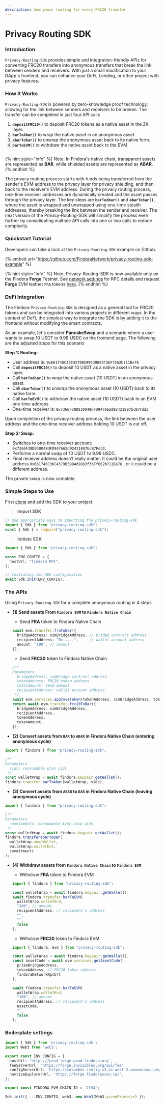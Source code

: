 ```yaml
---
description: Anonymous routing for every FRC20 transfer
---
```


# Privacy Routing SDK

### Introduction

`Privacy-Routing-SDK` provides simple and integration-friendly APIs for converting FRC20 transfers into anonymous transfers that break the link between senders and receivers. With just a small modification to your DApp's frontend, you can enhance your DeFi, Lending, or other project with privacy features.

### How It Works

`Privacy-Routing-SDK` is powered by zero-knowledge proof technology, allowing for the link between senders and receivers to be broken. The transfer can be completed in just four API calls&#x20;

1. **`depositFRC20()`** to deposit FRC20 tokens as a native asset in the ZK layer.
2. **`barToAbar()`** to wrap the native asset in an anonymous asset.
3. **`abarTobar()`** to unwrap the anonymous asset back to its native form.
4. **`barToEVM()`** to withdraw the native asset back to the EVM.

<figure><img src="../../.gitbook/assets/image (2).png" alt=""><figcaption></figcaption></figure>

{% hint style="info" %}
Note: In Findora's native chain, transparent assets are represented as **BAR**, while shielded assets are represented as **ABAR**.
{% endhint %}

The privacy routing process starts with funds being transferred from the sender's EVM address to the privacy layer for privacy shielding, and then back to the receiver's EVM address. During the privacy routing process, one-time receiver addresses are dynamically created and the asset passes through the privacy layer. The key steps are **`barToAbar()`** and **`abarTobar()`**, where the asset is wrapped and unwrapped using one-time stealth addresses, thereby breaking the link between the sender and receiver. The next version of the Privacy-Routing-SDK will simplify the process even further by consolidating multiple API calls into one or two calls to reduce complexity.

### Quickstart Tutorial

Developers can take a look at the `Privacy-Routing-SDK` example on Github.

{% embed url="https://github.com/FindoraNetwork/privacy-routing-sdk-example" %}

{% hint style="info" %}
Note: Privacy-Routing-SDK is now available only on the Findora **Forge** Testnet. See [network settings](../../network-settings/network-settings.md) for RPC details and request **Forge** EVM testnet `FRA` tokens [here](../../general-user-materials/acquire-fra/request-fra-testnet.md).
{% endhint %}

### DeFi Integration

The Findora `Privacy-Routing-SDK` is designed as a general tool for FRC20 tokens and can be integrated into various projects in different ways. In the context of DeFi, the simplest way to integrate the SDK is by adding it to the frontend without modifying the smart contracts.

As an example, let's consider **PancakeSwap** and a scenario where a user wants to swap 10 USDT to 9.98 USDC on the frontend page. The following are the adjusted steps for this scenario

**Step 1: Routing:**

* User address is: `0x661746C36C4379B5994d9883f3bFf662b711Be76`
* Call **`depositFRC20()`** to deposit 10 USDT as a native asset in the privacy layer.
* Call **`barToAbar()`** to wrap the native asset (10 USDT) in an anonymous asset.
* Call **`abarTobar()`** to unwrap the anonymous asset (10 USDT) back to its native form.
* Call **`barToEVM()`** to withdraw the native asset (10 USDT) back to an EVM one-time address.
* One-time receiver is: `0x7366F30D830048dFD947662d92421807bcB7Fdd3`

Upon completion of the privacy routing process, the link between the user address and the one-time receiver address holding 10 USDT is cut off.

**Step 2: Swap:**

* Switches to one-time receiver account: `0x7366F30D830048dFD947662d92421807bcB7Fdd3`.
* Performs a normal swap of 10 USDT to 9.98 USDC.
* Final receiver address doesn’t really matter. It could be the original user address `0x661746C36C4379B5994d9883f3bFf662b711Be76` , or it could be a different address.

The private swap is now complete.

### Simple Steps to Use

First [clone](https://github.com/FindoraNetwork/privacy-routing-sdk) and add the SDK to your project.

> **Import SDK**

```typescript
// Use appropriate ways to importing the privacy-routing-sdk
import { Sdk } from "privacy-routing-sdk";
const { Sdk } = require("privacy-routing-sdk");
```

> **Initiate SDK**

```typescript
import { Sdk } from "privacy-routing-sdk";

const ENV_CONFIG = {
  hostUrl: "findora RPC",
};

// Initiating the SDK configuration
await Sdk.init(ENV_CONFIG);
```

### The APIs

Using `Privacy-Routing-SDK` for a complete anonymous routing in 4 steps

*   **(1) Send assets From `Findora EVM` to `Findora Native Chain`**

    * Send **FRA** token to Findora Native Chain

    ```typescript
    await evm.transfer.fraToBar({
      bridgeAddress: simBridgeAddress, // bridge contract address
      recipientAddress: "0x.....",     // wallet account address
      amount: "100", // amount
    });
    ```

    * Send **FRC20** token to Findora Native Chain

    ```typescript
    /**
    Parameters
      bridgeAddress: simBridge contract address
      tokenAddress: FRC20 token address
      totalAmount: send amount
      recipientAddress: wallet account address
     */
    await evm.services.approveToken(tokenAddress, simBridgeAddress, tokenAmount);
    return await evm.transfer.frc20ToBar({
      bridgeAddress: simBridgeAddress,
      recipientAddress,
      tokenAddress,
      tokenAmount,
    });
    ```
* **(2) Convert assets from `BAR` to `ABAR` in Findora Native Chain (entering anonymous cycle)**

```typescript
import { findora } from "privacy-routing-sdk";

/**
Parameters
  sids: consumable utxo sids
 */
const walletWrap = await findora.keypair.getWallet();
findora.transfer.barToAbar(walletWrap, sids);
```

* **(3) Convert assets from `ABAR` to `BAR` in Findora Native Chain (leaving anonymous cycle)**

```typescript
import { findora } from "privacy-routing-sdk";

/**
Parameters
  commitments: consumable Abar utxo sids
 */
const walletWrap = await findora.keypair.getWallet();
findora.transferabarToBar(
  walletWrap.anonWallet,
  walletWrap.walletEnd,
  commitments
);
```

*   **(4) Withdraw assets from `Findora Native Chain` to `Findora EVM`**

    * Withdraw **FRA** token to Findora EVM

    ```typescript
    import { findora } from "privacy-routing-sdk";

    const walletWrap = await findora.keypair.getWallet();
    await findora.transfer.barToEVM(
      walletWrap.walletEnd,
      "100", // amount
      recipientAddress, // recipient's address
      "",
      "",
      false
    );
    ```

    * Withdraw **FRC20** token to Findora EVM

    ```typescript
    import { findora, evm } from "privacy-routing-sdk";

    const walletWrap = await findora.keypair.getWallet();
    const assetCode = await evm.services.getAssetCode(
      prismBridgeAddress,
      tokenAddress, // FRC20 token address
      findoraNetworkRpcUrl
    );

    await findora.transfer.barToEVM(
      walletWrap.walletEnd,
      "100", // amount
      recipientAddress, // recipient's address
      assetCode,
      "",
      false
    );
    ```

### Boilerplate settings

```typescript
import { Sdk } from 'privacy-routing-sdk';
import Web3 from 'web3';

export const ENV_CONFIG = {
  hostUrl: 'https://prod-forge.prod.findora.org',
  feeServerUrl: 'https://forge.invisiblex.org/api/fee',
  configServerUrl: 'https://columbus-config.s3.us-west-2.amazonaws.com/columbus_config_forge.json',
  navticeExplorerUrl: 'https://forge.findorascan.io/',
};

export const FINDORA_EVM_CHAIN_ID = '2154';

Sdk.init({ ...ENV_CONFIG, web3: new Web3(Web3.givenProvider) });
```
